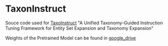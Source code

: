 # TaxonInstruct

Souce code used for [TaxoInstruct](https://arxiv.org/abs/2402.13405) "A Unified Taxonomy-Guided Instruction Tuning Framework for Entity Set Expansion and Taxonomy Expansion"

Weights of the Pretrained Model can be found in [google_drive](https://drive.google.com/drive/folders/1FTwkqitvLtF6mJ91xcquPVpQhAj9pn_5?usp=drive_link)
